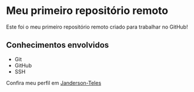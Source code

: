 # Meu primeiro repositório remoto

Este foi o meu primeiro repositório remoto criado para trabalhar no GitHub!

## Conhecimentos envolvidos

- Git
- GitHub
- SSH

Confira meu perfil em [Janderson-Teles](https://github.com/Janderson-Teles)